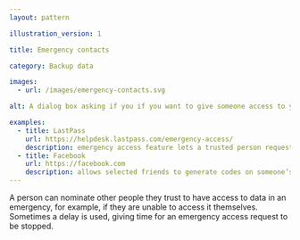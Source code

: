 ```yaml
---
layout: pattern

illustration_version: 1

title: Emergency contacts

category: Backup data

images:
  - url: /images/emergency-contacts.svg

alt: A dialog box asking if you if you want to give someone access to your account in an emergency.

examples:
  - title: LastPass
    url: https://helpdesk.lastpass.com/emergency-access/
    description: emergency access feature lets a trusted person request access to a password store
  - title: Facebook
    url: https://facebook.com
    description: allows selected friends to generate codes on someone’s behalf, to help them regain access to an account
---
```


A person can nominate other people they trust to have access to data in an emergency, for example, if they are unable to access it themselves. Sometimes a delay is used, giving time for an emergency access request to be stopped.
